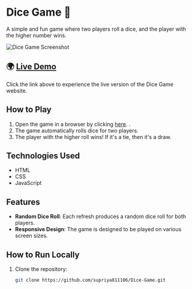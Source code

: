 # Dice Game 🎲

A simple and fun game where two players roll a dice, and the player with the higher number wins.

![Dice Game Screenshot](https://github.com/supriya811106/Dice-Game/assets/89856408/85458315-5fa6-4706-ac86-8c805aee5fd4) <!-- You can replace 'screenshot.png' with the path to an actual screenshot of your game -->

## 🌍 [Live Demo](https://enjoy-dice-game.netlify.app/)

Click the link above to experience the live version of the Dice Game website.

## How to Play
1. Open the game in a browser by clicking [here](https://enjoy-dice-game.netlify.app/). .
2. The game automatically rolls dice for two players.
3. The player with the higher roll wins! If it's a tie, then it's a draw.

## Technologies Used

- HTML
- CSS
- JavaScript

## Features

- **Random Dice Roll**: Each refresh produces a random dice roll for both players.
- **Responsive Design**: The game is designed to be played on various screen sizes.

## How to Run Locally

1. Clone the repository:
   ```bash
   git clone https://github.com/supriya811106/Dice-Game.git
